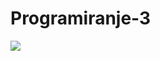 # Programiranje-3

[<img src="https://discordapp.com/api/guilds/440055845552914433/widget.png" align="center">](https://discord.gg/6ehXw7F)
